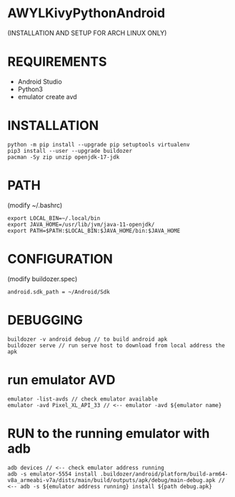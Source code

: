# AWYLKivyPythonAndroid 

(INSTALLATION AND SETUP FOR ARCH LINUX ONLY)

# REQUIREMENTS

- Android Studio
- Python3
- emulator create avd

# INSTALLATION
```
python -m pip install --upgrade pip setuptools virtualenv
pip3 install --user --upgrade buildozer 
pacman -Sy zip unzip openjdk-17-jdk
```
# PATH

(modify ~/.bashrc)

```
export LOCAL_BIN=~/.local/bin
export JAVA_HOME=/usr/lib/jvm/java-11-openjdk/
export PATH=$PATH:$LOCAL_BIN:$JAVA_HOME/bin:$JAVA_HOME
```

# CONFIGURATION
(modify buildozer.spec)
```
android.sdk_path = ~/Android/Sdk
```

# DEBUGGING

```
buildozer -v android debug // to build android apk
buildozer serve // run serve host to download from local address the apk
```

# run emulator AVD

```
emulator -list-avds // check emulator available
emulator -avd Pixel_XL_API_33 // <-- emulator -avd ${emulator name}
```

# RUN to the running emulator with adb

```
adb devices // <-- check emulator address running
adb -s emulator-5554 install .buildozer/android/platform/build-arm64-v8a_armeabi-v7a/dists/main/build/outputs/apk/debug/main-debug.apk // <-- adb -s ${emulator address running} install ${path debug.apk}
```
